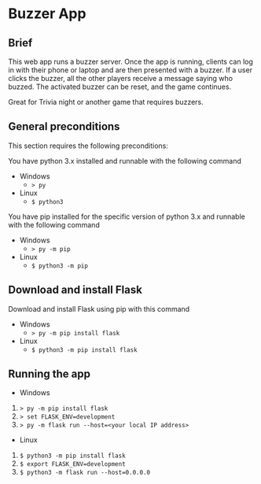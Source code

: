 # Buzzer App
## Brief
This web app runs a buzzer server. Once the app is running, clients can log in with their phone 
or laptop and are then presented with a buzzer. If a user clicks the buzzer, all the other players
receive a message saying who buzzed. The activated buzzer can be reset, and the game continues.

Great for Trivia night or another game that requires buzzers.

## General preconditions
This section requires the following preconditions:

You have python 3.x installed and runnable with the following command
* Windows
  * `> py`
* Linux
  * `$ python3`
   
You have pip installed for the specific version of python 3.x and runnable with the following command 
* Windows
  * `> py -m pip`
* Linux
  * `$ python3 -m pip`

## Download and install Flask
Download and install Flask using pip with this command
* Windows
  * `> py -m pip install flask`
* Linux
  * `$ python3 -m pip install flask`

## Running the app
* Windows
1) `> py -m pip install flask`
2) `> set FLASK_ENV=development`
3) `> py -m flask run --host=<your local IP address>`

* Linux
1) `$ python3 -m pip install flask`
2) `$ export FLASK_ENV=development`
3) `$ python3 -m flask run --host=0.0.0.0`

